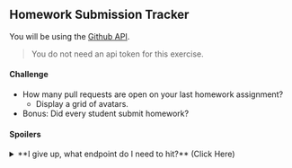 ## Homework Submission Tracker

You will be using the [Github API](https://developer.github.com/v3/).

> You do not need an api token for this exercise.

#### Challenge
* How many pull requests are open on your last homework assignment?
    - Display a grid of avatars.
* Bonus: Did every student submit homework?

#### Spoilers
<details>
<summary>**I give up, what endpoint do I need to hit?** (Click Here)</summary>
Use your class's github organization (e.g. `sf-wdi-30`) and the name of a specific homework repo (e.g. `problem-set-js-basics`):

`https://api.github.com/repos/sf-wdi-30/problem-set-js-basics/pulls`
</details>
